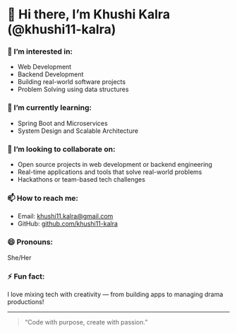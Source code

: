 # 👋 Hi there, I’m Khushi Kalra (@khushi11-kalra)

### 👀 I’m interested in:
- Web Development
- Backend Development
- Building real-world software projects
- Problem Solving using data structures

### 🌱 I’m currently learning:
- Spring Boot and Microservices
- System Design and Scalable Architecture

### 💞️ I’m looking to collaborate on:
- Open source projects in web development or backend engineering
- Real-time applications and tools that solve real-world problems
- Hackathons or team-based tech challenges

### 📫 How to reach me:
- Email: khushi11.kalra@gmail.com   
- GitHub: [github.com/khushi11-kalra](https://github.com/khushi11-kalra)

### 😄 Pronouns: 
She/Her

### ⚡ Fun fact:
I love mixing tech with creativity — from building apps to managing drama productions!

---

> “Code with purpose, create with passion.”

<!---
khushi11-kalra/khushi11-kalra is a ✨ special ✨ repository because its `README.md` (this file) appears on your GitHub profile.
You can click the Preview link to take a look at your changes.
--->
